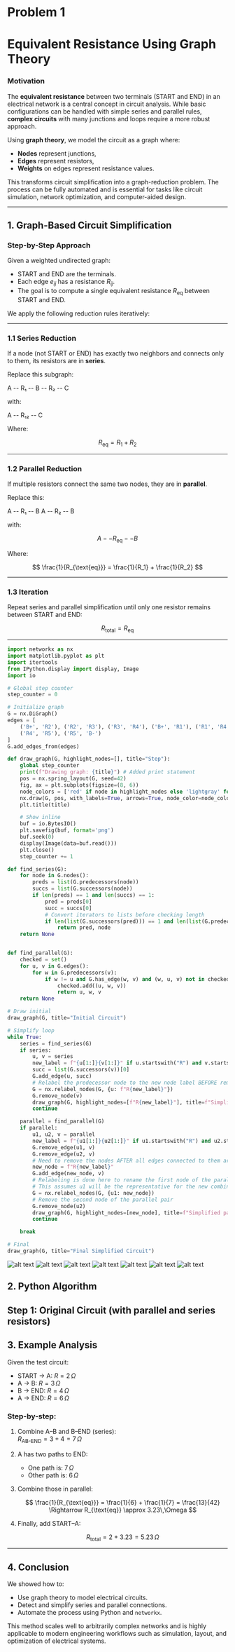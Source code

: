 # Problem 1

# Equivalent Resistance Using Graph Theory

### Motivation

The **equivalent resistance** between two terminals (START and END) in an electrical network is a central concept in circuit analysis. While basic configurations can be handled with simple series and parallel rules, **complex circuits** with many junctions and loops require a more robust approach.

Using **graph theory**, we model the circuit as a graph where:
- **Nodes** represent junctions,
- **Edges** represent resistors,
- **Weights** on edges represent resistance values.

This transforms circuit simplification into a graph-reduction problem. The process can be fully automated and is essential for tasks like circuit simulation, network optimization, and computer-aided design.

---

## 1. Graph-Based Circuit Simplification

### Step-by-Step Approach

Given a weighted undirected graph:

- START and END are the terminals.
- Each edge $e_{ij}$ has a resistance $R_{ij}$.
- The goal is to compute a single equivalent resistance $R_{\text{eq}}$ between START and END.

We apply the following reduction rules iteratively:

---

### 1.1 Series Reduction

If a node (not START or END) has exactly two neighbors and connects only to them, its resistors are in **series**.

Replace this subgraph:

A -- R₁ -- B -- R₂ -- C


with:

A -- R₁₂ -- C


Where:

$$
R_{\text{eq}} = R_1 + R_2
$$

---

### 1.2 Parallel Reduction

If multiple resistors connect the same two nodes, they are in **parallel**.

Replace this:

A -- R₁ -- B
A -- R₂ -- B


with:

$$A -- R_{\text{eq}} -- B$$


Where:

$$
\frac{1}{R_{\text{eq}}} = \frac{1}{R_1} + \frac{1}{R_2}
$$

---

### 1.3 Iteration

Repeat series and parallel simplification until only one resistor remains between START and END:

$$
R_{\text{total}} = R_{\text{eq}}
$$

---

```python
import networkx as nx
import matplotlib.pyplot as plt
import itertools
from IPython.display import display, Image
import io

# Global step counter
step_counter = 0

# Initialize graph
G = nx.DiGraph()
edges = [
    ('B+', 'R2'), ('R2', 'R3'), ('R3', 'R4'), ('B+', 'R1'), ('R1', 'R4'),
    ('R4', 'R5'), ('R5', 'B-')
]
G.add_edges_from(edges)

def draw_graph(G, highlight_nodes=[], title="Step"):
    global step_counter
    print(f"Drawing graph: {title}") # Added print statement
    pos = nx.spring_layout(G, seed=42)
    fig, ax = plt.subplots(figsize=(8, 6))
    node_colors = ['red' if node in highlight_nodes else 'lightgray' for node in G.nodes()]
    nx.draw(G, pos, with_labels=True, arrows=True, node_color=node_colors, node_size=1000, ax=ax)
    plt.title(title)

    # Show inline
    buf = io.BytesIO()
    plt.savefig(buf, format='png')
    buf.seek(0)
    display(Image(data=buf.read()))
    plt.close()
    step_counter += 1

def find_series(G):
    for node in G.nodes():
        preds = list(G.predecessors(node))
        succs = list(G.successors(node))
        if len(preds) == 1 and len(succs) == 1:
            pred = preds[0]
            succ = succs[0]
            # Convert iterators to lists before checking length
            if len(list(G.successors(pred))) == 1 and len(list(G.predecessors(succ))) == 1:
                return pred, node
    return None


def find_parallel(G):
    checked = set()
    for u, v in G.edges():
        for w in G.predecessors(v):
            if w != u and G.has_edge(w, v) and (w, u, v) not in checked and (u, w, v) not in checked:
                checked.add((u, w, v))
                return u, w, v
    return None

# Draw initial
draw_graph(G, title="Initial Circuit")

# Simplify loop
while True:
    series = find_series(G)
    if series:
        u, v = series
        new_label = f"{u[1:]}{v[1:]}" if u.startswith("R") and v.startswith("R") else f"{u}{v}"
        succ = list(G.successors(v))[0]
        G.add_edge(u, succ)
        # Relabel the predecessor node to the new node label BEFORE removing the successor node
        G = nx.relabel_nodes(G, {u: f"R{new_label}"})
        G.remove_node(v)
        draw_graph(G, highlight_nodes=[f"R{new_label}"], title=f"Simplified series: {u} + {v}")
        continue

    parallel = find_parallel(G)
    if parallel:
        u1, u2, v = parallel
        new_label = f"{u1[1:]}{u2[1:]}" if u1.startswith("R") and u2.startswith("R") else f"{u1}{u2}"
        G.remove_edge(u1, v)
        G.remove_edge(u2, v)
        # Need to remove the nodes AFTER all edges connected to them are handled
        new_node = f"R{new_label}"
        G.add_edge(new_node, v)
        # Relabeling is done here to rename the first node of the parallel pair (u1) to the new node label
        # This assumes u1 will be the representative for the new combined node
        G = nx.relabel_nodes(G, {u1: new_node})
        # Remove the second node of the parallel pair
        G.remove_node(u2)
        draw_graph(G, highlight_nodes=[new_node], title=f"Simplified parallel: {u1} || {u2}")
        continue

    break

# Final
draw_graph(G, title="Final Simplified Circuit")
```

![alt text](Untitled-3.png)
![alt text](Untitled-1-1.png)
![alt text](Untitled-4.png)
![alt text](Untitled-1-2.png)
![alt text](Untitled-5.png)
![alt text](Untitled-1-3.png)
![alt text](Untitled-6.png)

## 2. Python Algorithm

## Step 1: Original Circuit (with parallel and series resistors)

## 3. Example Analysis

Given the test circuit:

- START → A: $R = 2\,\Omega$
- A → B: $R = 3\,\Omega$ 
- B → END: $R = 4\,\Omega$  
- A → END: $R = 6\,\Omega$  

### Step-by-step:

1. Combine A–B and B–END (series):  
   $R_{\text{AB-END}} = 3 + 4 = 7\,\Omega$

2. A has two paths to END:  
   - One path is: $7\,\Omega$  
   - Other path is: $6\,\Omega$

3. Combine those in parallel:

   $$
   \frac{1}{R_{\text{eq}}} = \frac{1}{6} + \frac{1}{7} = \frac{13}{42}
   \Rightarrow R_{\text{eq}} \approx 3.23\,\Omega
   $$

4. Finally, add START–A:

   $$
   R_{\text{total}} = 2 + 3.23 = 5.23\,\Omega
   $$

---

## 4. Conclusion

We showed how to:

- Use graph theory to model electrical circuits.
- Detect and simplify series and parallel connections.
- Automate the process using Python and `networkx`.

This method scales well to arbitrarily complex networks and is highly applicable to modern engineering workflows such as simulation, layout, and optimization of electrical systems.
